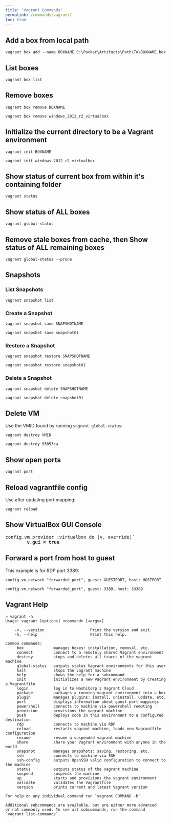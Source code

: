 ```yaml
---
title: "Vagrant Commands"
permalink: /commands/vagrant/
toc: true
---
```


## Add a box from local path

`vagrant box add --name BOXNAME C:\Packer\Artifacts\Path\To\BOXNAME.box`

## List boxes

`vagrant box list`

## Remove boxes

`vagrant box remove BOXNAME`

`vagrant box remove windows_2012_r2_virtualbox`

## Initialize the current directory to be a Vagrant environment

`vagrant init BOXNAME`

`vagrant init windows_2012_r2_virtualbox`

## Show status of current box from within it's containing folder

`vagrant status`

## Show status of ALL boxes

`vagrant global-status`

## Remove stale boxes from cache, then Show status of ALL remaining boxes

`vagrant global-status --prune`

## Snapshots

### List Snapshots

`vagrant snapshot list`

### Create a Snapshot

`vagrant snapshot save SNAPSHOTNAME`

`vagrant snapshot save snapshot01`

### Restore a Snapshot

`vagrant snapshot restore SNAPSHOTNAME`

`vagrant snapshot restore snapshot01`

### Delete a Snapshot

`vagrant snapshot delete SNAPSHOTNAME`

`vagrant snapshot delete snapshot01`

## Delete VM

Use the VMID found by running `vagrant global-status`:

`vagrant destroy VMID`

`vagrant destroy 95053ca`

## Show open ports

`vagrant port`

## Reload vagrantfile config

Use after updating port mapping:

`vagrant reload`

## Show VirtualBox GUI Console

<pre>
config.vm.provider :virtualbox do |v, override|`
        <b>v.gui = true</b>
</pre>

## Forward a port from host to guest

This example is for RDP port 3389:

`config.vm.network "forwarded_port", guest: GUESTPORT, host: HOSTPORT`

`config.vm.network "forwarded_port", guest: 3389, host: 33389`

## Vagrant Help

```code
> vagrant -h
Usage: vagrant [options] <command> [<args>]

    -v, --version                    Print the version and exit.
    -h, --help                       Print this help.

Common commands:
     box             manages boxes: installation, removal, etc.
     connect         connect to a remotely shared Vagrant environment
     destroy         stops and deletes all traces of the vagrant machine
     global-status   outputs status Vagrant environments for this user
     halt            stops the vagrant machine
     help            shows the help for a subcommand
     init            initializes a new Vagrant environment by creating a Vagrantfile
     login           log in to HashiCorp's Vagrant Cloud
     package         packages a running vagrant environment into a box
     plugin          manages plugins: install, uninstall, update, etc.
     port            displays information about guest port mappings
     powershell      connects to machine via powershell remoting
     provision       provisions the vagrant machine
     push            deploys code in this environment to a configured destination
     rdp             connects to machine via RDP
     reload          restarts vagrant machine, loads new Vagrantfile configuration
     resume          resume a suspended vagrant machine
     share           share your Vagrant environment with anyone in the world
     snapshot        manages snapshots: saving, restoring, etc.
     ssh             connects to machine via SSH
     ssh-config      outputs OpenSSH valid configuration to connect to the machine
     status          outputs status of the vagrant machine
     suspend         suspends the machine
     up              starts and provisions the vagrant environment
     validate        validates the Vagrantfile
     version         prints current and latest Vagrant version

For help on any individual command run `vagrant COMMAND -h`

Additional subcommands are available, but are either more advanced
or not commonly used. To see all subcommands, run the command
`vagrant list-commands`.
```
